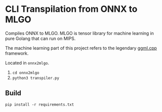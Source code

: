 # CLI Transpilation from ONNX to MLGO

Compiles ONNX to MLGO. MLGO is tensor library for machine learning in pure Golang that can run on MIPS. 

The machine learning part of this project refers to the legendary [ggml.cpp](https://github.com/ggerganov/ggml) framework.

Located in `onnx2mlgo`.

1. `cd onnx2mlgo`
2. `python3 transpiler.py`

## Build

`pip install -r requirements.txt`
